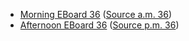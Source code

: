 * [Morning EBoard 36](../eboards.am/eboard.36.html)
  ([Source a.m. 36](../eboards.am/eboard.36.md))
* [Afternoon EBoard 36](../eboards.pm/eboard.36.html)
  ([Source p.m. 36](../eboards.pm/eboard.36.md))
